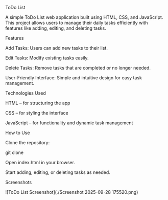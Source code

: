 ToDo List

A simple ToDo List web application built using HTML, CSS, and JavaScript. This project allows users to manage their daily tasks efficiently with features like adding, editing, and deleting tasks.

Features

Add Tasks: Users can add new tasks to their list.

Edit Tasks: Modify existing tasks easily.

Delete Tasks: Remove tasks that are completed or no longer needed.

User-Friendly Interface: Simple and intuitive design for easy task management.

Technologies Used

HTML – for structuring the app

CSS – for styling the interface

JavaScript – for functionality and dynamic task management

How to Use

Clone the repository:

git clone <repository-link>


Open index.html in your browser.

Start adding, editing, or deleting tasks as needed.

Screenshots

![ToDo List Screenshot](./Screenshot 2025-09-28 175520.png)
